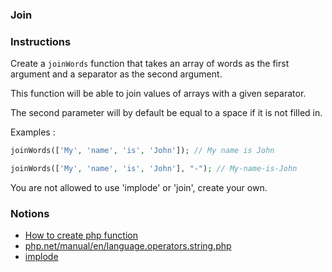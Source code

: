 ### Join

### Instructions

Create a `joinWords` function that takes an array of words as the first argument and a separator as the second argument.

This function will be able to join values ​​of arrays with a given separator.

The second parameter will by default be equal to a space if it is not filled in.

Examples :

```php
joinWords(['My', 'name', 'is', 'John']); // My name is John

joinWords(['My', 'name', 'is', 'John'], "-"); // My-name-is-John
```

You are not allowed to use 'implode' or 'join', create your own.

### Notions

- [How to create php function](https://www.w3schools.com/php/php_functions.asp)
- [php.net/manual/en/language.operators.string.php](https://www.php.net/manual/en/language.operators.string.php)
- [implode](https://www.php.net/manual/en/function.implode.php)
